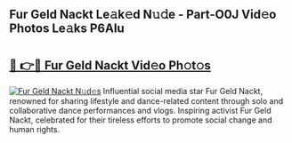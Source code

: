 ## Fur Geld Nackt Le𝚊k𝚎d N𝚞𝚍e - Part-O0J Vid𝚎o Photos Le𝚊ks P6AIu

# <h2><a href="http://fb7dx7w.evod.top/?m=Fur+Geld+Nackt">🔗 👉🔴 Fur Geld Nackt Vid𝚎o Ph𝚘t𝚘s</a></h2>

[![Fur Geld Nackt N𝚞d𝚎s](https://i.imgur.com/8V9OHl7.gif)](http://fb7dx7w.evod.top/?m=Fur+Geld+Nackt)
Influential social media star Fur Geld Nackt, renowned for sharing lifestyle and dance-related content through solo and collaborative dance performances and vlogs. Inspiring activist Fur Geld Nackt, celebrated for their tireless efforts to promote social change and human rights. 
